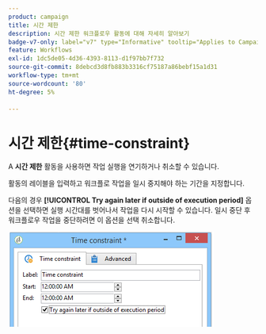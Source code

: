 ```yaml
---
product: campaign
title: 시간 제한
description: 시간 제한 워크플로우 활동에 대해 자세히 알아보기
badge-v7-only: label="v7" type="Informative" tooltip="Applies to Campaign Classic v7 only"
feature: Workflows
exl-id: 1dc5de05-4d36-4393-8113-d1f97bb7f732
source-git-commit: 8debcd3d8fb883b3316cf75187a86bebf15a1d31
workflow-type: tm+mt
source-wordcount: '80'
ht-degree: 5%

---
```


# 시간 제한{#time-constraint}



A **시간 제한** 활동을 사용하면 작업 실행을 연기하거나 취소할 수 있습니다.

활동의 레이블을 입력하고 워크플로 작업을 일시 중지해야 하는 기간을 지정합니다.

다음의 경우 **[!UICONTROL Try again later if outside of execution period]** 옵션을 선택하면 실행 시간대를 벗어나서 작업을 다시 시작할 수 있습니다. 일시 중단 후 워크플로우 작업을 중단하려면 이 옵션을 선택 취소합니다.

![](assets/s_user_scheduled_wait.png)
